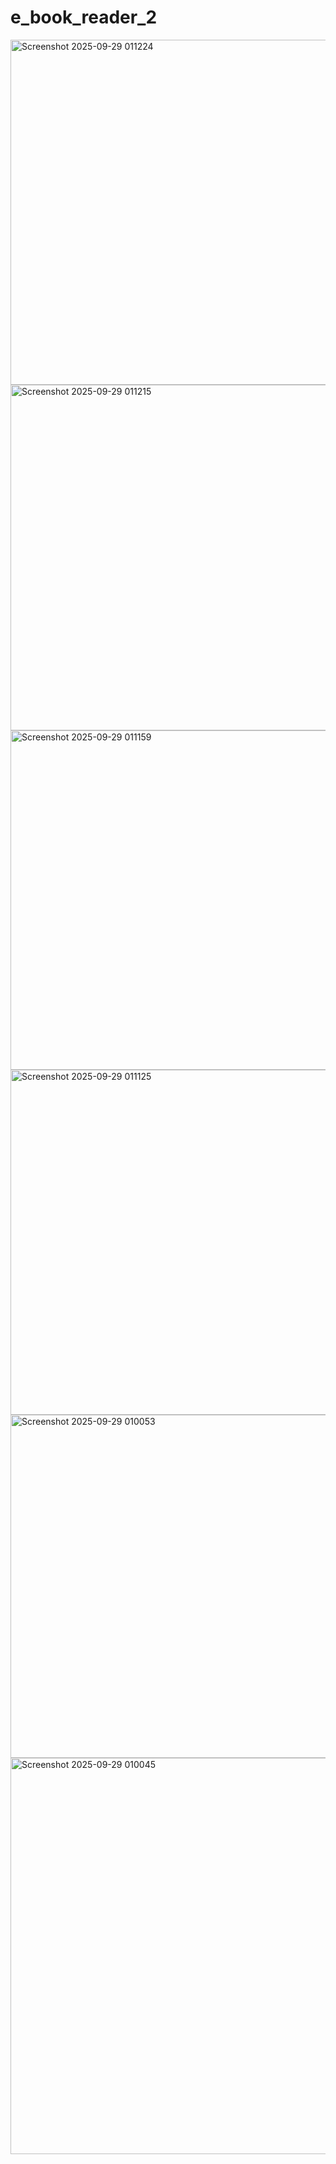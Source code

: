 # e_book_reader_2


<img width="925" height="552" alt="Screenshot 2025-09-29 011224" src="https://github.com/user-attachments/assets/2121e9fc-60f7-44f6-b249-48105491c53d" />
<img width="926" height="553" alt="Screenshot 2025-09-29 011215" src="https://github.com/user-attachments/assets/9fef8438-bb50-4b72-aa26-61cbc43619a1" />
<img width="925" height="543" alt="Screenshot 2025-09-29 011159" src="https://github.com/user-attachments/assets/d635511b-9beb-4a95-926f-2046b87d180d" />
<img width="931" height="552" alt="Screenshot 2025-09-29 011125" src="https://github.com/user-attachments/assets/b8f1185a-a74e-4850-a6bf-7f894e44e9d4" />
<img width="925" height="549" alt="Screenshot 2025-09-29 010053" src="https://github.com/user-attachments/assets/f52b484e-15b5-4c2a-90e6-76a88db597c9" />
<img width="926" height="634" alt="Screenshot 2025-09-29 010045" src="https://github.com/user-attachments/assets/c408094a-9daf-485c-ac24-2639e9e0686f" />
